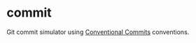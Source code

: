 # commit
Git commit simulator using [Conventional Commits](https://www.conventionalcommits.org/en/v1.0.0/) conventions.
